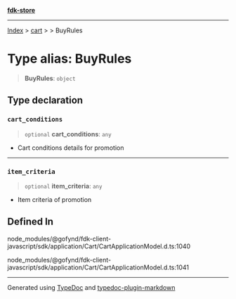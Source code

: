 [**fdk-store**](../../../README.md)
***

[Index](../../../API.md) > [cart](../../README.md) > [<internal>](../README.md) > BuyRules

# Type alias: BuyRules

> **BuyRules**: `object`

## Type declaration

### `cart_conditions`

> `optional` **cart\_conditions**: `any`

- Cart conditions details for promotion

***

### `item_criteria`

> `optional` **item\_criteria**: `any`

- Item criteria of promotion

## Defined In

node\_modules/@gofynd/fdk-client-javascript/sdk/application/Cart/CartApplicationModel.d.ts:1040

node\_modules/@gofynd/fdk-client-javascript/sdk/application/Cart/CartApplicationModel.d.ts:1041

***
Generated using [TypeDoc](https://typedoc.org/) and [typedoc-plugin-markdown](https://www.npmjs.com/package/typedoc-plugin-markdown)

